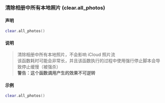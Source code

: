 ### 清除相册中所有本地照片 \(**clear\.all\_photos**\)


#### 声明
```lua
clear.all_photos()
```


#### 说明
> 清除相册中所有本地照片，不会影响 iCloud 照片流   
> 该函数耗时可能会非常长，并且该函数执行的过程中使用强行停止脚本会导致停止缓慢（被强杀）  
> **警告：这个函数调用产生的效果不可逆转**  

 
#### 示例  
```lua
clear.all_photos()
```

